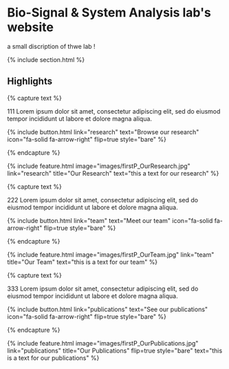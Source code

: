---
---

# Bio-Signal & System Analysis lab's website

a small discription of thwe lab !

{% include section.html %}

## Highlights

{% capture text %}

111 Lorem ipsum dolor sit amet, consectetur adipiscing elit, sed do eiusmod tempor incididunt ut labore et dolore magna aliqua.

{%
  include button.html
  link="research"
  text="Browse our research"
  icon="fa-solid fa-arrow-right"
  flip=true
  style="bare"
%}

{% endcapture %}

{%
  include feature.html
  image="images/firstP_OurResearch.jpg"
  link="research"
  title="Our Research"
  text="this a text for our research"
%}


{% capture text %}

222 Lorem ipsum dolor sit amet, consectetur adipiscing elit, sed do eiusmod tempor incididunt ut labore et dolore magna aliqua.

{%
  include button.html
  link="team"
  text="Meet our team"
  icon="fa-solid fa-arrow-right"
  flip=true
  style="bare"
%}

{% endcapture %}

{%
  include feature.html
  image="images/firstP_OurTeam.jpg"
  link="team"
  title="Our Team"
  text="this is a text for our team"
%}


{% capture text %}

333 Lorem ipsum dolor sit amet, consectetur adipiscing elit, sed do eiusmod tempor incididunt ut labore et dolore magna aliqua.

{%
  include button.html
  link="publications"
  text="See our publications"
  icon="fa-solid fa-arrow-right"
  flip=true
  style="bare"
%}

{% endcapture %}

{%
  include feature.html
  image="images/firstP_OurPublications.jpg"
  link="publications"
  title="Our Publications"
  flip=true
  style="bare"
  text="this is a text for our publications"
%}